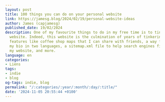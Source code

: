 ```yaml
---
layout: post
title: 100 things you can do on your personal website
link: https://jamesg.blog/2024/02/19/personal-website-ideas
author: James (capjamesg)
published_date: 19/02/2024
description: One of my favourite things to do in my free time is to tinker with this
  website. Indeed, this website is the culmination of years of tinkering. I have added
  features like coffee shop maps that I can share with friends, a way for me to share
  my bio in two languages, a sitemap.xml file to help search engines find pages on
  my website, and more.
language: en
categories:
- Liens
tags:
- indie
- blog
og-tags: indie, blog
permalink: "/:categories/:year/:month/:day/:title/"
date: '2024-11-05 20:55:44 +0100'
---
```

